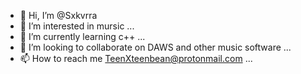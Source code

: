 - 👋 Hi, I’m @Sxkvrra
- 👀 I’m interested in mursic ...
- 🌱 I’m currently learning c++ ...
- 💞️ I’m looking to collaborate on DAWS and other music software ...
- 📫 How to reach me TeenXteenbean@protonmail.com ...

<!---
Sxkvrra/Sxkvrra is a ✨ special ✨ repository because its `README.md` (this file) appears on your GitHub profile.
You can click the Preview link to take a look at your changes.
--->
